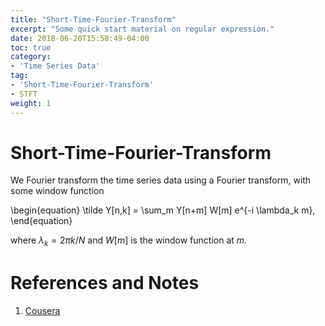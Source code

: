 ```yaml
---
title: "Short-Time-Fourier-Transform"
excerpt: "Some quick start material on regular expression."
date: 2018-06-20T15:58:49-04:00
toc: true
category:
- 'Time Series Data'
tag:
- 'Short-Time-Fourier-Transform'
- STFT
weight: 1
---
```




# Short-Time-Fourier-Transform


We Fourier transform the time series data using a Fourier transform, with some window function

\begin{equation}
   \tilde Y[n,k] = \sum_m Y[n+m] W[m] e^{-i \lambda_k m},
\end{equation}

where $\lambda_k=2\pi k/N$ and $W[m]$ is the window function at $m$.



# References and Notes


1. [Cousera](https://www.coursera.org/learn/practical-time-series-analysis/lecture/pPtHq/course-introduction)
